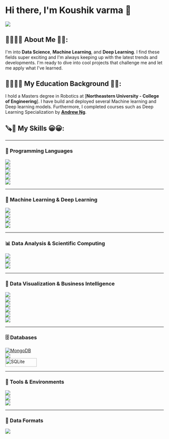 # Hi there, I'm Koushik varma 👋
[![](https://img.shields.io/badge/LinkedIn-0077B5?style=for-the-badge&logo=linkedin&logoColor=white)](https://www.linkedin.com/in/koushik-sri-sai-varma-datla-696662141)

<h2> 👨‍🎓🙋‍♂️ About Me 💼🎒: </h2>

I'm into __Data Science__, __Machine Learning__, and __Deep Learning__. I find these fields super exciting and I'm always keeping up with the latest trends and developments. I'm ready to dive into cool projects that challenge me and let me apply what I've learned.

<h2> 👨‍🎓🙋‍♂️ My Education Background 💼🎒: </h2>

I hold a Masters degree in Robotics at [__Northeastern University - College of Engineering__]. I have build and deployed several Machine learning and Deep learning models. Furthermore, I completed courses such as Deep Learning Specialization by [__Andrew Ng__](https://www.andrewng.org/).

<h2>🪚🔧 My Skills 😀😀:</h2>

---

### 📝 Programming Languages
[![](https://img.shields.io/badge/Python-FFD43B?style=for-the-badge&logo=python&logoColor=darkgreen)](https://www.python.org)  
[![](https://img.shields.io/badge/R-276DC3?style=for-the-badge&logo=r&logoColor=white)](https://www.r-project.org)  
[![](https://img.shields.io/badge/Scala-DC322F?style=for-the-badge&logo=scala&logoColor=white)](https://www.scala-lang.org)  
[![](https://img.shields.io/badge/C-00599C?style=for-the-badge&logo=c&logoColor=white)](https://www.cprogramming.com)  
[![](https://img.shields.io/badge/Java-ED8B00?style=for-the-badge&logo=java&logoColor=white)](https://www.java.com/en/)

---

### 🤖 Machine Learning & Deep Learning
[![](https://img.shields.io/badge/TensorFlow-FF6F00?style=for-the-badge&logo=TensorFlow&logoColor=white)](https://www.tensorflow.org)  
[![](https://img.shields.io/badge/scikit_learn-F7931E?style=for-the-badge&logo=scikit-learn&logoColor=white)](https://scikit-learn.org/stable/)  
[![](https://img.shields.io/badge/PyTorch-EE4C2C?style=for-the-badge&logo=PyTorch&logoColor=white)](https://pytorch.org)  
[![](https://img.shields.io/badge/Keras-D00000?style=for-the-badge&logo=Keras&logoColor=white)](https://keras.io)

---

### 📊 Data Analysis & Scientific Computing
[![](https://img.shields.io/badge/SciPy-654FF0?style=for-the-badge&logo=SciPy&logoColor=white)](https://www.scipy.org)  
[![](https://img.shields.io/badge/Numpy-777BB4?style=for-the-badge&logo=numpy&logoColor=white)](https://numpy.org)  
[![](https://img.shields.io/badge/Pandas-2C2D72?style=for-the-badge&logo=pandas&logoColor=white)](https://pandas.pydata.org)

---

### 🎨 Data Visualization & Business Intelligence
[![](https://img.shields.io/badge/Plotly-239120?style=for-the-badge&logo=plotly&logoColor=white)](https://plotly.com)  
[![](https://img.shields.io/badge/Tableau-E97627?style=for-the-badge&logo=Tableau&logoColor=white)](https://www.tableau.com)  
[![](https://img.shields.io/badge/PowerBI-F2C811?style=for-the-badge&logo=Power%20BI&logoColor=white)](https://powerbi.microsoft.com/en-us/)  
[![](https://img.shields.io/badge/Microsoft_Excel-217346?style=for-the-badge&logo=microsoft-excel&logoColor=white)](https://www.microsoft.com/en-us/microsoft-365/excel)  
[![](https://img.shields.io/badge/Microsoft_PowerPoint-B7472A?style=for-the-badge&logo=microsoft-powerpoint&logoColor=white)](https://www.microsoft.com/en-us/microsoft-365/powerpoint)  
[![](https://img.shields.io/badge/Microsoft_Office-D83B01?style=for-the-badge&logo=microsoft-office&logoColor=white)](https://www.office.com)

---

### 🗄️ Databases
[<img src="https://img.shields.io/badge/MongoDB-4EA94B?style=for-the-badge&logo=mongodb&logoColor=white" alt="MongoDB"/>](https://www.mongodb.com/)  
[![](https://img.shields.io/badge/MySQL-00000F?style=for-the-badge&logo=mysql&logoColor=white)](https://www.mysql.com)  
[<img src="https://img.shields.io/badge/SQLite-07405E?style=for-the-badge&logo=sqlite&logoColor=white" alt="SQLite" width="100" height="27.5"/>](https://www.sqlite.org/index.html)

---

### 🔧 Tools & Environments
[![](https://img.shields.io/badge/conda-342B029.svg?&style=for-the-badge&logo=anaconda&logoColor=white)](https://www.anaconda.com)  
[![](https://img.shields.io/badge/Colab-F9AB00?style=for-the-badge&logo=googlecolab&color=525252)](https://colab.research.google.com)  
[![](https://img.shields.io/badge/LaTeX-47A141?style=for-the-badge&logo=LaTeX&logoColor=white)](https://www.latex-project.org)

---

### 📁 Data Formats
[![](https://img.shields.io/badge/json-5E5C5C?style=for-the-badge&logo=json&logoColor=white)](https://www.json.org/json-en.html)

